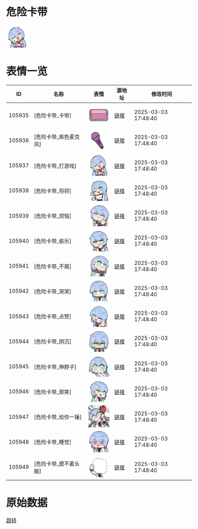 # 危险卡带

<img src="./cover.png" height="60" alt="cover" />

# 表情一览

|ID|名称|表情|源地址|修改时间|
|----|----|----|----|----|
|105935|[危险卡带_卡带]|<img src="./pic/105935_%5B危险卡带_卡带%5D.png" height="60" alt="卡带"/>|[链接](https://i0.hdslb.com/bfs/garb/d1ae6ca78cb4cda11cb311b99bde0073ce2bb145.png)|2025-03-03 17:48:40|
|105936|[危险卡带_紫色麦克风]|<img src="./pic/105936_%5B危险卡带_紫色麦克风%5D.png" height="60" alt="紫色麦克风"/>|[链接](https://i0.hdslb.com/bfs/garb/8be0884c9f097abe0093afc343be685f6c1dd68a.png)|2025-03-03 17:48:40|
|105937|[危险卡带_打游戏]|<img src="./pic/105937_%5B危险卡带_打游戏%5D.png" height="60" alt="打游戏"/>|[链接](https://i0.hdslb.com/bfs/garb/39efb96006e796eb6ec87a0a1f13a22808e55903.png)|2025-03-03 17:48:40|
|105938|[危险卡带_将将]|<img src="./pic/105938_%5B危险卡带_将将%5D.png" height="60" alt="将将"/>|[链接](https://i0.hdslb.com/bfs/garb/51a541f29be0ba74b0ca7cf92a79647a37f979e7.png)|2025-03-03 17:48:40|
|105939|[危险卡带_烦恼]|<img src="./pic/105939_%5B危险卡带_烦恼%5D.png" height="60" alt="烦恼"/>|[链接](https://i0.hdslb.com/bfs/garb/959832251d5cce939a6e53a55a9b68b0a871f31e.png)|2025-03-03 17:48:40|
|105940|[危险卡带_偷乐]|<img src="./pic/105940_%5B危险卡带_偷乐%5D.png" height="60" alt="偷乐"/>|[链接](https://i0.hdslb.com/bfs/garb/1d50e9b04fabd37dd3cb1155216cafb03fe66a6c.png)|2025-03-03 17:48:40|
|105941|[危险卡带_不屑]|<img src="./pic/105941_%5B危险卡带_不屑%5D.png" height="60" alt="不屑"/>|[链接](https://i0.hdslb.com/bfs/garb/94ca57fa31e21006932362a24b30c152d0e2f20e.png)|2025-03-03 17:48:40|
|105942|[危险卡带_哭哭]|<img src="./pic/105942_%5B危险卡带_哭哭%5D.png" height="60" alt="哭哭"/>|[链接](https://i0.hdslb.com/bfs/garb/eae1114f7f9e84e4a5f5ee9023d79178d481986e.png)|2025-03-03 17:48:40|
|105943|[危险卡带_点赞]|<img src="./pic/105943_%5B危险卡带_点赞%5D.png" height="60" alt="点赞"/>|[链接](https://i0.hdslb.com/bfs/garb/ab37f322e65fc38e3afeb69a8454ae36f9f9484a.png)|2025-03-03 17:48:40|
|105944|[危险卡带_阴沉]|<img src="./pic/105944_%5B危险卡带_阴沉%5D.png" height="60" alt="阴沉"/>|[链接](https://i0.hdslb.com/bfs/garb/bd97ab10a84005569a8f219cdf5d2a02c1a500e6.png)|2025-03-03 17:48:40|
|105945|[危险卡带_伸脖子]|<img src="./pic/105945_%5B危险卡带_伸脖子%5D.png" height="60" alt="伸脖子"/>|[链接](https://i0.hdslb.com/bfs/garb/ce3a50be6cd64185da62768c7f484b034ffb9eaf.png)|2025-03-03 17:48:40|
|105946|[危险卡带_邪笑]|<img src="./pic/105946_%5B危险卡带_邪笑%5D.png" height="60" alt="邪笑"/>|[链接](https://i0.hdslb.com/bfs/garb/9b5136a6f51098e6e5f02940575f7cfa52ce4826.png)|2025-03-03 17:48:40|
|105947|[危险卡带_给你一锤]|<img src="./pic/105947_%5B危险卡带_给你一锤%5D.png" height="60" alt="给你一锤"/>|[链接](https://i0.hdslb.com/bfs/garb/21b7433b969e7dce932c9e628fb23e55e7a05a94.png)|2025-03-03 17:48:40|
|105948|[危险卡带_睡觉]|<img src="./pic/105948_%5B危险卡带_睡觉%5D.png" height="60" alt="睡觉"/>|[链接](https://i0.hdslb.com/bfs/garb/0de8d94c74eb83ac09229e8f54fe9402d3353d68.png)|2025-03-03 17:48:40|
|105949|[危险卡带_摸不着头脑]|<img src="./pic/105949_%5B危险卡带_摸不着头脑%5D.png" height="60" alt="摸不着头脑"/>|[链接](https://i0.hdslb.com/bfs/garb/fb663979d8e4aaba76d9a8e3ff0cff870a046209.png)|2025-03-03 17:48:40|

# 原始数据

[跳转](./raw.json)

